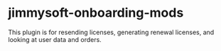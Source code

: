 # jimmysoft-onboarding-mods
This plugin is for resending licenses, generating renewal licenses, and looking at user data and orders.
